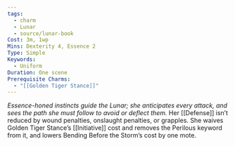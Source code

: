 ```yaml
---
tags:
  - charm
  - Lunar
  - source/lunar-book
Cost: 3m, 1wp
Mins: Dexterity 4, Essence 2
Type: Simple
Keywords:
  - Uniform
Duration: One scene
Prerequisite Charms:
  - "[[Golden Tiger Stance]]"
---
```

*Essence-honed instincts guide the Lunar; she anticipates every attack, and sees the path she must follow to avoid or deflect them.*
Her [[Defense]] isn’t reduced by wound penalties, onslaught penalties, or grapples. She waives Golden Tiger Stance’s [[Initiative]] cost and removes the Perilous keyword from it, and lowers Bending Before the Storm’s cost by one mote.